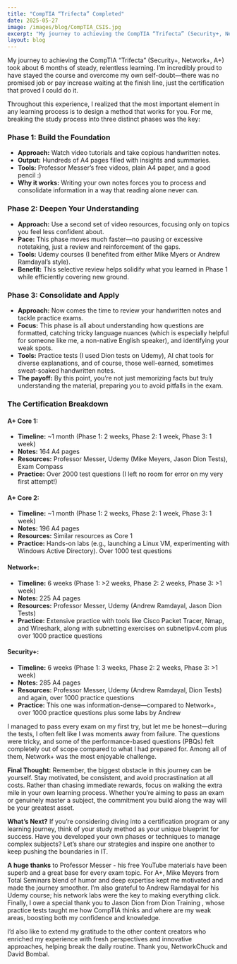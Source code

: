 ```yaml
---
title: "CompTIA “Trifecta” Completed"
date: 2025-05-27
image: /images/blog/CompTIA_CSIS.jpg
excerpt: "My journey to achieving the CompTIA “Trifecta” (Security+, Network+, A+) took about 6 months of steady, relentless learning. I’m incredibly proud to have stayed the course and overcome my own self-doubt—there was no promised job or pay increase waiting at the finish line, just the certification that proved I could do it."
layout: blog
---
```

My journey to achieving the CompTIA “Trifecta” (Security+, Network+, A+) took about 6 months of steady, relentless learning. I’m incredibly proud to have stayed the course and overcome my own self-doubt—there was no promised job or pay increase waiting at the finish line, just the certification that proved I could do it.

Throughout this experience, I realized that the most important element in any learning process is to design a method that works for you. For me, breaking the study process into three distinct phases was the key:

### Phase 1: Build the Foundation
* **Approach:** Watch video tutorials and take copious handwritten notes.
* **Output:** Hundreds of A4 pages filled with insights and summaries.
* **Tools:** Professor Messer’s free videos, plain A4 paper, and a good pencil :)
* **Why it works:** Writing your own notes forces you to process and consolidate information in a way that reading alone never can.

### Phase 2: Deepen Your Understanding
* **Approach:** Use a second set of video resources, focusing only on topics you feel less confident about.
* **Pace:** This phase moves much faster—no pausing or excessive notetaking, just a review and reinforcement of the gaps.
* **Tools:** Udemy courses (I benefited from either Mike Myers or Andrew Ramdayal’s style).
* **Benefit:** This selective review helps solidify what you learned in Phase 1 while efficiently covering new ground.

### Phase 3: Consolidate and Apply
* **Approach:** Now comes the time to review your handwritten notes and tackle practice exams.
* **Focus:** This phase is all about understanding how questions are formatted, catching tricky language nuances (which is especially helpful for someone like me, a non-native English speaker), and identifying your weak spots.
* **Tools:** Practice tests (I used Dion tests on Udemy), AI chat tools for diverse explanations, and of course, those well-earned, sometimes sweat-soaked handwritten notes.
* **The payoff:** By this point, you’re not just memorizing facts but truly understanding the material, preparing you to avoid pitfalls in the exam.

### The Certification Breakdown
#### A+ Core 1: 
* **Timeline:** ~1 month (Phase 1: 2 weeks, Phase 2: 1 week, Phase 3: 1 week)
* **Notes:** 164 A4 pages
* **Resources:** Professor Messer, Udemy (Mike Meyers, Jason Dion Tests), Exam Compass
* **Practice:** Over 2000 test questions (I left no room for error on my very first attempt!)

#### A+ Core 2: 
* **Timeline:** ~1 month (Phase 1: 2 weeks, Phase 2: 1 week, Phase 3: 1 week)
* **Notes:** 196 A4 pages
* **Resources:** Similar resources as Core 1 
* **Practice:** Hands-on labs (e.g., launching a Linux VM, experimenting with Windows Active Directory). Over 1000 test questions

#### Network+:
* **Timeline:** 6 weeks (Phase 1: >2 weeks, Phase 2: 2 weeks, Phase 3: >1 week)
* **Notes:** 225 A4 pages
* **Resources:** Professor Messer, Udemy (Andrew Ramdayal, Jason Dion Tests)
* **Practice:** Extensive practice with tools like Cisco Packet Tracer, Nmap, and Wireshark, along with subnetting exercises on subnetipv4.com plus over 1000 practice questions

#### Security+: 
* **Timeline:** 6 weeks (Phase 1: 3 weeks, Phase 2: 2 weeks, Phase 3: >1 week)
* **Notes:** 285 A4 pages
* **Resources:** Professor Messer, Udemy (Andrew Ramdayal, Dion Tests) and again, over 1000 practice questions
* **Practice:** This one was information-dense—compared to Network+, over 1000 practice questions plus some labs by Andrew

I managed to pass every exam on my first try, but let me be honest—during the tests, I often felt like I was moments away from failure. The questions were tricky, and some of the performance-based questions (PBQs) felt completely out of scope compared to what I had prepared for. Among all of them, Network+ was the most enjoyable challenge.

**Final Thought:** Remember, the biggest obstacle in this journey can be yourself. Stay motivated, be consistent, and avoid procrastination at all costs. Rather than chasing immediate rewards, focus on walking the extra mile in your own learning process. Whether you’re aiming to pass an exam or genuinely master a subject, the commitment you build along the way will be your greatest asset.

**What’s Next?** If you’re considering diving into a certification program or any learning journey, think of your study method as your unique blueprint for success. Have you developed your own phases or techniques to manage complex subjects? Let’s share our strategies and inspire one another to keep pushing the boundaries in IT.

**A huge thanks** to Professor Messer - his free YouTube materials have been superb and a great base for every exam topic. For A+, Mike Meyers from Total Seminars blend of humor and deep expertise kept me motivated and made the journey smoother. I’m also grateful to Andrew Ramdayal for his Udemy course; his network labs were the key to making everything click. Finally, I owe a special thank you to Jason Dion from Dion Training , whose practice tests taught me how CompTIA thinks and where are my weak areas, boosting both my confidence and knowledge.

I’d also like to extend my gratitude to the other content creators who enriched my experience with fresh perspectives and innovative approaches, helping break the daily routine. Thank you, NetworkChuck and David Bombal.
